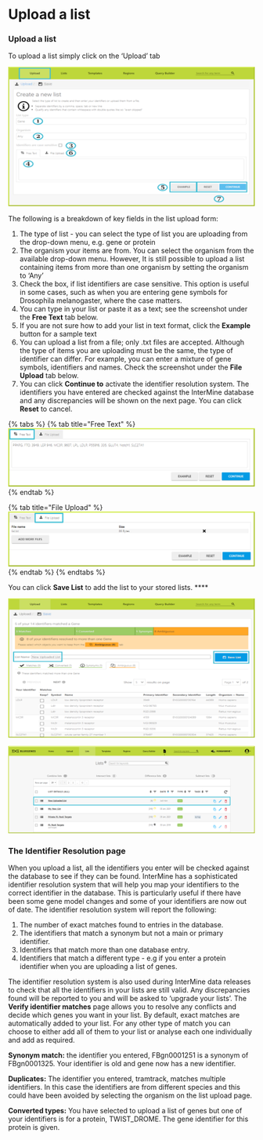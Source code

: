 # Upload a list

### Upload a list

To upload a list simply click on the ‘Upload’ tab

![](../../../.gitbook/assets/upload-list-resized.png)

The following is a breakdown of key fields in the list upload form: 

1. The type of list - you can select the type of list you are uploading from the drop-down menu, e.g. gene or protein 
2. The organism your items are from. You can select the organism from the available drop-down menu. However, It is still possible to upload a list containing items from more than one organism by setting the organism to ‘Any’
3. Check the box, if list identifiers are case sensitive. This option is useful in some cases, such as when you are entering gene symbols for Drosophila melanogaster, where the case matters.  
4. You can type in your list or paste it as a text; see the screenshot under the **Free Text** tab below. 
5. If you are not sure how to add your list in text format, click the **Example** button for a sample text 
6. You can upload a list from a file; only .txt files are accepted. Although the type of items you are uploading must be the same, the type of identifier can differ. For example, you can enter a mixture of gene symbols, identifiers and names. Check the screenshot under the **File Upload** tab below.  
7. You can click **Continue to** activate the identifier resolution system. The identifiers you have entered are checked against the InterMine database and any discrepancies will be shown on the next page. You can click **Reset** to cancel. 

{% tabs %}
{% tab title="Free Text" %}
![Uploading a list as a text](../../../.gitbook/assets/text-upload.png)
{% endtab %}

{% tab title="File Upload" %}
![Uploading a list from a file](../../../.gitbook/assets/file-upload.png)
{% endtab %}
{% endtabs %}

You can click **Save List** to add the list to your stored lists.  ****

![](../../../.gitbook/assets/uploaded-list.png)

![](../../../.gitbook/assets/uploaded-list-view.png)

### The Identifier Resolution page

When you upload a list, all the identifiers you enter will be checked against the database to see if they can be found. InterMine has a sophisticated identifier resolution system that will help you map your identifiers to the correct identifier in the database. This is particularly useful if there have been some gene model changes and some of your identifiers are now out of date. The identifier resolution system will report the following:

1. The number of exact matches found to entries in the database.
2. The identifiers that match a synonym but not a main or primary identifier.
3. Identifiers that match more than one database entry.
4. Identifiers that match a different type - e.g if you enter a protein identifier when you are uploading a list of genes.

The identifier resolution system is also used during InterMine data releases to check that all the identifiers in your lists are still valid. Any discrepancies found will be reported to you and will be asked to ‘upgrade your lists’. The **Verify identifier matches** page allows you to resolve any conflicts and decide which genes you want in your list. By default, exact matches are automatically added to your list. For any other type of match you can choose to either add all of them to your list or analyse each one individually and add as required.

**Synonym match:** the identifier you entered, FBgn0001251 is a synonym of FBgn0001325. Your identifier is old and gene now has a new identifier.

**Duplicates:** The identifier you entered, tramtrack, matches multiple identifiers. In this case the identifiers are from different species and this could have been avoided by selecting the organism on the list upload page.

**Converted types:** You have selected to upload a list of genes but one of your identifiers is for a protein, TWIST\_DROME. The gene identifier for this protein is given.

